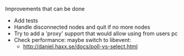Improvements that can be done

 * Add tests
 * Handle disconnected nodes and quit if no more nodes
 * Try to add a 'proxy' support that would allow using from users pc
 * Check performance: maybe switch to libevent:
     * http://daniel.haxx.se/docs/poll-vs-select.html
